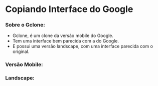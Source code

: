 # Copiando Interface do Google

### Sobre o Gclone:

* Gclone, é um clone da versão mobile do Google.
* Tem uma interface bem parecida com a do Google.
* E possui uma versão landscape, com uma interface parecida com o original.

### Versão Mobile:

### Landscape:
